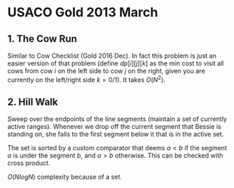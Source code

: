 # USACO Gold 2013 March

## 1. The Cow Run

Similar to Cow Checklist (Gold 2016 Dec). In fact this problem is just an easier version of that problem (define $dp[i][j][k]$ as the min cost to visit all cows from cow $i$ on the left side to cow $j$ on the right, given you are currently on the left/right side $k = 0/1$). It takes $O(N^2)$.

## 2. Hill Walk
Sweep over the endpoints of the line segments (maintain a set of currently active ranges). Whenever we drop off the current segment that Bessie is standing on, she falls to the first segment below it that is in the active set.

The set is sorted by a custom comparator that deems $a<b$ if the segment $a$ is under the segment $b$, and $a>b$ otherwise. This can be checked with cross product.

$O(NlogN)$ complexity because of a set.